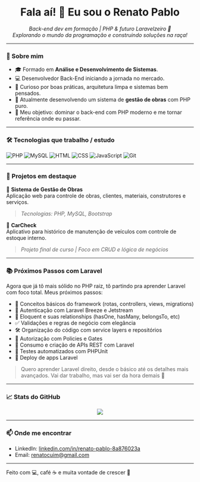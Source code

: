 <h1 align="center">Fala aí! 👋 Eu sou o Renato Pablo</h1>

<p align="center">
  <i>Back-end dev em formação | PHP & futuro Laravelzeiro 💜</i><br>
  <i>Explorando o mundo da programação e construindo soluções na raça!</i>
</p>

---

### 🚀 Sobre mim

- 🎓 Formado em **Análise e Desenvolvimento de Sistemas**.
- 💻 Desenvolvedor Back-End iniciando a jornada no mercado.
- 🧠 Curioso por boas práticas, arquitetura limpa e sistemas bem pensados.
- 🔨 Atualmente desenvolvendo um sistema de **gestão de obras** com PHP puro.
- 🎯 Meu objetivo: dominar o back-end com PHP moderno e me tornar referência onde eu passar.

---

### 🛠️ Tecnologias que trabalho / estudo

![PHP](https://img.shields.io/badge/-PHP-777BB4?style=flat&logo=php&logoColor=white)
![MySQL](https://img.shields.io/badge/-MySQL-005C84?style=flat&logo=mysql&logoColor=white)
![HTML](https://img.shields.io/badge/-HTML5-E34F26?style=flat&logo=html5&logoColor=white)
![CSS](https://img.shields.io/badge/-CSS3-1572B6?style=flat&logo=css3&logoColor=white)
![JavaScript](https://img.shields.io/badge/-JavaScript-F7DF1E?style=flat&logo=javascript&logoColor=black)
![Git](https://img.shields.io/badge/-Git-F05032?style=flat&logo=git&logoColor=white)

---

### 📌 Projetos em destaque

🚧 **Sistema de Gestão de Obras**  
Aplicação web para controle de obras, clientes, materiais, construtores e serviços.  
> _Tecnologias: PHP, MySQL, Bootstrap_

🔧 **CarCheck**  
Aplicativo para histórico de manutenção de veículos com controle de estoque interno.  
> _Projeto final de curso | Foco em CRUD e lógica de negócios_

---

### 📚 Próximos Passos com Laravel

Agora que já tô mais sólido no PHP raiz, tô partindo pra aprender Laravel com foco total. Meus próximos passos:

- 📌 Conceitos básicos do framework (rotas, controllers, views, migrations)
- 🔐 Autenticação com Laravel Breeze e Jetstream
- 💾 Eloquent e suas relationships (hasOne, hasMany, belongsTo, etc)
- ✅ Validações e regras de negócio com elegância
- 🛠️ Organização do código com service layers e repositórios
- 🔐 Autorização com Policies e Gates
- 📱 Consumo e criação de APIs REST com Laravel
- 🧪 Testes automatizados com PHPUnit
- 🚀 Deploy de apps Laravel

> Quero aprender Laravel direito, desde o básico até os detalhes mais avançados. Vai dar trabalho, mas vai ser da hora demais 🤘

---

### 📈 Stats do GitHub

<p align="center">
  <img src="https://github-readme-stats.vercel.app/api?username=RenatoPablo&show_icons=true&theme=tokyonight" /> 
</p>

---

### 📫 Onde me encontrar

- LinkedIn: [linkedin.com/in/renato-pablo-8a876023a](https://www.linkedin.com/in/renato-pablo-8a876023a)
- Email: [renatocuim@gmail.com](mailto:renatocuim@gmail.com)

---

Feito com 💻, café ☕ e muita vontade de crescer 🚀
